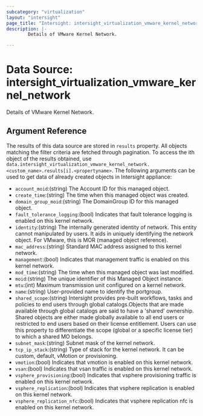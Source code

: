 ```yaml
---
subcategory: "virtualization"
layout: "intersight"
page_title: "Intersight: intersight_virtualization_vmware_kernel_network"
description: |-
        Details of VMware Kernel Network.

---
```


# Data Source: intersight_virtualization_vmware_kernel_network
Details of VMware Kernel Network.
## Argument Reference
The results of this data source are stored in `results` property.
All objects matching the filter criteria are fetched through pagination.
To access the ith object of the results obtained, use `data.intersight_virtualization_vmware_kernel_network.<custom_name>.results[i].<propertyname>`.
The following arguments can be used to get data of already created objects in Intersight appliance:
* `account_moid`:(string) The Account ID for this managed object. 
* `create_time`:(string) The time when this managed object was created. 
* `domain_group_moid`:(string) The DomainGroup ID for this managed object. 
* `fault_tolerance_logging`:(bool) Indicates that fault tolerance logging is enabled on this kernel network. 
* `identity`:(string) The internally generated identity of network. This entity cannot manipulated by users. It aids in uniquely identifying the network object. For VMware, this is MOR (managed object reference). 
* `mac_address`:(string) Standard MAC address assigned to this kernel network. 
* `management`:(bool) Indicates that management traffic is enabled on this kernel network. 
* `mod_time`:(string) The time when this managed object was last modified. 
* `moid`:(string) The unique identifier of this Managed Object instance. 
* `mtu`:(int) Maximum transmission unit configured on a kernel network. 
* `name`:(string) User-provided name to identify the portgroup. 
* `shared_scope`:(string) Intersight provides pre-built workflows, tasks and policies to end users through global catalogs.Objects that are made available through global catalogs are said to have a 'shared' ownership. Shared objects are either made globally available to all end users or restricted to end users based on their license entitlement. Users can use this property to differentiate the scope (global or a specific license tier) to which a shared MO belongs. 
* `subnet_mask`:(string) Subnet mask of the kernel network. 
* `tcp_ip_stack`:(string) Type of stack for the kernel network. It can be custom, default, vMotion or provisioning. 
* `vmotion`:(bool) Indicates that vmotion is enabled on this kernel network. 
* `vsan`:(bool) Indicates that vsan traffic is enabled on this kernel network. 
* `vsphere_provisioning`:(bool) Indicates that vsphere provisioning traffic is enabled on this kernel network. 
* `vsphere_replication`:(bool) Indicates that vsphere replication is enabled on this kernel network. 
* `vsphere_replication_nfc`:(bool) Indicates that vsphere replication nfc is enabled on this kernel network. 
 
